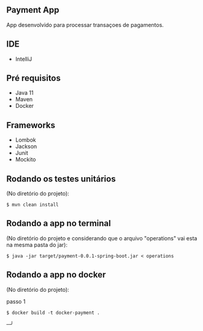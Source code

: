 ## Payment App

App desenvolvido para processar transaçoes de pagamentos.

## IDE
- IntelliJ

## Pré requisitos
- Java 11
- Maven
- Docker

## Frameworks
- Lombok
- Jackson
- Junit
- Mockito

## Rodando os testes unitários

(No diretório do projeto):
```shell
$ mvn clean install
```

## Rodando a app no terminal

(No diretório do projeto e considerando que o arquivo "operations" vai esta na mesma pasta do jar):
```shell
$ java -jar target/payment-0.0.1-spring-boot.jar < operations
```

## Rodando a app no docker

(No diretório do projeto):

passo 1
```shell
$ docker build -t docker-payment .
```

─╯
